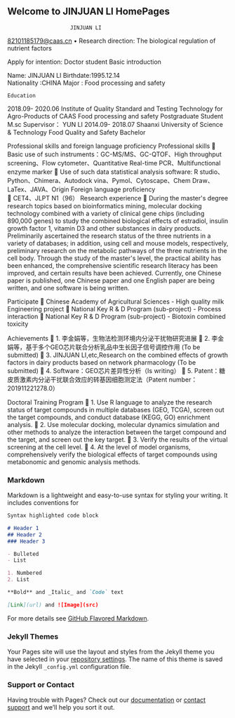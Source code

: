 ## Welcome to JINJUAN LI HomePages

                        JINJUAN LI                 
82101185179@caas.cn
•	Research direction: The biological regulation of nutrient factors

Apply for intention: Doctor student
Basic introduction

Name: JINJUAN LI               Birthdate:1995.12.14                       
Nationality :CHINA               Major : Food processing and safety        


	Education
2018.09-
2020.06	Institute of Quality 
Standard and Testing 
Technology for 
Agro-Products of CAAS	Food processing and safety	Postgraduate Student	M.sc Supervisor：
YUN LI
2014.09-
2018.07	Shaanxi University of Science & Technology	Food Quality and Safety
Bachelor 

Professional skills and foreign language proficiency
Professional skills		Basic use of such instruments：GC-MS/MS、GC-QTOF、High throughput screening、Flow cytometer、Quantitative Real-time PCR、Multifunctional enzyme marker 
	Use of such data statistical analysis software: R studio、Python、Chimera、Autodock vina、Pymol、Cytoscape、Chem Draw、LaTex、JAVA、Origin
Foreign language proficiency	
	CET4、JLPT N1（96）
Research experience
	During the master's degree research topics based on bioinformatics mining, molecular docking technology combined with a variety of clinical gene chips (including 890,000 genes) to study the combined biological effects of estradiol, insulin growth factor 1, vitamin D3 and other substances in dairy products. Preliminarily ascertained the research status of the three nutrients in a variety of databases; in addition, using cell and mouse models, respectively, preliminary research on the metabolic pathways of the three nutrients in the cell body. Through the study of the master's level, the practical ability has been enhanced, the comprehensive scientific research literacy has been improved, and certain results have been achieved. Currently, one Chinese paper is published, one Chinese paper and one English paper are being written, and one software is being written.

Participate
	Chinese Academy of Agricultural Sciences - High quality milk Engineering project
	National Key R & D Program (sub-project) - Process interaction
	National Key R & D Program (sub-project) - Biotoxin combined toxicity

Achievements
	1. 李金娟等，生物法检测环境内分泌干扰物研究进展
	2. 李金娟等，基于多个GEO芯片联合分析乳品中生长因子信号调控作用 (To be submitted)
	3. JINJUAN LI,etc,Research on the combined effects of growth factors in dairy products based on network pharmacology (To be submitted)
	4. Software：GEO芯片差异性分析（Is writing）
	5. Patent：糖皮质激素内分泌干扰联合效应的转基因细胞测定法（Patent number：201911221278.0）

Doctoral Training Program
	1. Use R language to analyze the research status of target compounds in multiple databases (GEO, TCGA), screen out the target compounds, and conduct database (KEGG, GO) enrichment analysis.
	2. Use molecular docking, molecular dynamics simulation and other methods to analyze the interaction between the target compound and the target, and screen out the key target.
	3. Verify the results of the virtual screening at the cell level.
	4. At the level of model organisms, comprehensively verify the biological effects of target compounds using metabonomic and genomic analysis methods.


### Markdown

Markdown is a lightweight and easy-to-use syntax for styling your writing. It includes conventions for

```markdown
Syntax highlighted code block

# Header 1
## Header 2
### Header 3

- Bulleted
- List

1. Numbered
2. List

**Bold** and _Italic_ and `Code` text

[Link](url) and ![Image](src)
```

For more details see [GitHub Flavored Markdown](https://guides.github.com/features/mastering-markdown/).

### Jekyll Themes

Your Pages site will use the layout and styles from the Jekyll theme you have selected in your [repository settings](https://github.com/jinjuan-uki/jinjuangithub.caas.cn/settings). The name of this theme is saved in the Jekyll `_config.yml` configuration file.

### Support or Contact

Having trouble with Pages? Check out our [documentation](https://docs.github.com/categories/github-pages-basics/) or [contact support](https://github.com/contact) and we’ll help you sort it out.
